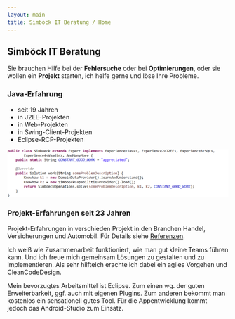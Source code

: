 ```yaml
---
layout: main 
title: Simböck IT Beratung / Home
---
```


## Simböck IT Beratung

Sie brauchen Hilfe bei der **Fehlersuche** oder 
 bei **Optimierungen**, 
 oder sie wollen ein **Projekt** starten, 
 ich helfe gerne und löse Ihre Probleme.

### Java-Erfahrung
- seit 19 Jahren
- in J2EE-Projekten 
- in Web-Projekten 
- in Swing-Client-Projekten
- Eclipse-RCP-Projekten

![SimboeckCode.](assets/images/code.png)

### Projekt-Erfahrungen seit 23 Jahren

Projekt-Erfahrungen in verschieden Projekt in den Branchen Handel, Versicherungen und Automobil.
Für Details siehe [Referenzen](./seite2.html).

Ich weiß wie Zusammenarbeit funktioniert, wie man gut kleine Teams führen kann. Und ich freue mich gemeinsam Lösungen zu gestalten und zu implementieren. Als sehr hilfteich erachte ich dabei ein agiles Vorgehen und CleanCodeDesign.

Mein bevorzugtes Arbeitsmittel ist Eclipse. Zum einen wg. der guten Erweiterbarkeit, ggf. auch mit eigenen Plugins. Zum anderen bekommt man kostenlos ein sensationell gutes Tool.
Für die Appentwicklung kommt jedoch das Android-Studio zum Einsatz.
